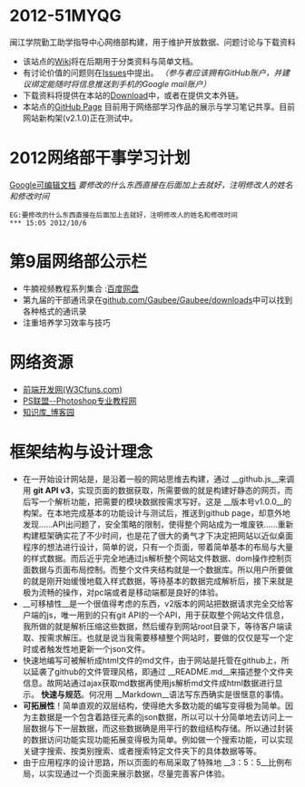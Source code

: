 ﻿ 2012-51MYQG
===========

闽江学院勤工助学指导中心网络部构建，用于维护开放数据、问题讨论与下载资料

* 该站点的[Wiki](https://github.com/Gaubee/2012-51MYQG/wiki)将在后期用于分类资料与简单文档。
* 有讨论价值的问题则在[Issues](https://github.com/Gaubee/2012-51MYQG/issues)中提出。
_（参与者应该拥有GitHub账户，并建议绑定能随时将信息推送到手机的Google mail账户）_
* 下载资料将提供在本站的[Download](https://github.com/Gaubee/2012-51MYQG/downloads)中，或者在提供文本外链。
* 本站点的[GitHub Page](http://gaubee.github.com/2012-51MYQG/) 目前用于网络部学习作品的展示与学习笔记共享。目前网站新构架(v2.1.0)正在测试中。

# 2012网络部干事学习计划

[Google可编辑文档](https://docs.google.com/document/d/1UjH0PbG8y1GR-mevPPxHXoAmwD76S1mFTq40efi9qSc/edit)
_要修改的什么东西直接在后面加上去就好，注明修改人的姓名和修改时间_
```
EG:要修改的什么东西直接在后面加上去就好，注明修改人的姓名和修改时间
*** 15:05 2012/10/6
```

# 第9届网络部公示栏
* 牛腩视频教程系列集合 :[百度网盘](http://pan.baidu.com/share/link?shareid=69304&uk=2567048257)
* 第九届的干部通讯录在[github.com/Gaubee/Gaubee/downloads](https://github.com/Gaubee/Gaubee/downloads)中可以找到各种格式的通讯录
* 注重培养学习效率与技巧

# 网络资源
* [前端开发网(W3Cfuns.com)](http://www.w3cfuns.com)
* [PS联盟--Photoshop专业教程网](http://www.68ps.com/)
* [知识库_博客园](http://kb.cnblogs.com/)

# 框架结构与设计理念
* 在一开始设计网站是，是沿着一般的网站思维去构建，通过 __github.js__来调用 __git API v3__，实现页面的数据获取，所需要做的就是构建好静态的网页，而后写一个解析功能，把需要的模块数据按需求写好。这是 __版本号v1.0.0__的构架。在本地完成基本的功能设计与测试后，推送到github page，却意外地发现……API出问题了，安全策略的限制，使得整个网站成为一堆废铁……重新构建框架确实花了不少时间，也是花了很大的勇气才下决定把网站以近似桌面程序的想法进行设计，简单的说，只有一个页面，带着简单基本的布局与大量的样式数据。而后近乎完全地通过js解析整个网站文件数据、dom操作控制页面数据与页面布局控制。而整个文件夹结构就是一个数据库。所以用户所要做的就是刚开始缓慢地载入样式数据，等待基本的数据完成解析后，接下来就是极为流畅的操作，对pc端或者是移动端都是良好的体验。
* __可移植性__是一个很值得考虑的东西，v2版本的网站把数据请求完全交给客户端的js，唯一用到的只有git API的一个API，用于获取整个网站文件信息，我所做的就是解析压缩这些数据，然后缓存到网站root目录下，等待客户端读取、按需求解压。也就是说当我需要移植整个网站时，要做的仅仅是写一个定时或者触发性地更新一个json文件。
* 快速地编写可被解析成html文件的md文件，由于网站是托管在github上，所以延袭了github的文件管理风格，即通过 __README.md__来描述整个文件夹信息。故网站通过ajax获取md数据再使用js解析md文件成html数据进行显示。 __快速与规范__。何况用 __Markdown__语法写东西确实是很惬意的事情。
* __可拓展性__！简单直观的双层结构，使得绝大多数功能的编写变得极为简单。因为主数据是一个包含着路径元素的json数据，所以可以十分简单地去访问上一层数据与下一层数据，而这些数据确是用平行的数组结构存储。所以通过封装的数据访问功能实现功能拓展变得极为简单。例如做一个搜索功能，可以实现关键字搜索、按类别搜索、或者搜索特定文件夹下的具体数据等等。
* 由于应用程序的设计思路，所以页面的布局采取了特殊地 __3：5：5__比例布局，以实现通过一个页面来展示数据，尽量完善客户体验。